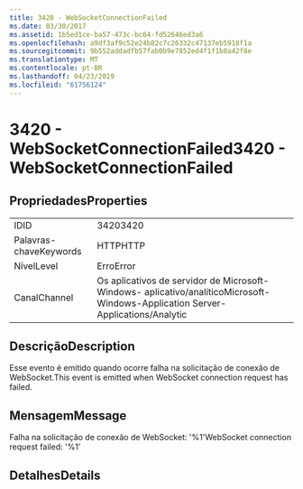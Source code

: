 ```yaml
---
title: 3420 - WebSocketConnectionFailed
ms.date: 03/30/2017
ms.assetid: 1b5ed1ce-ba57-473c-bc64-fd52646ed3a6
ms.openlocfilehash: a9df3af9c52e24b82c7c26332c47137eb5918f1a
ms.sourcegitcommit: 9b552addadfb57fab0b9e7852ed4f1f1b8a42f8e
ms.translationtype: MT
ms.contentlocale: pt-BR
ms.lasthandoff: 04/23/2019
ms.locfileid: "61756124"
---
```

# <a name="3420---websocketconnectionfailed"></a><span data-ttu-id="3d6dd-102">3420 - WebSocketConnectionFailed</span><span class="sxs-lookup"><span data-stu-id="3d6dd-102">3420 - WebSocketConnectionFailed</span></span>
## <a name="properties"></a><span data-ttu-id="3d6dd-103">Propriedades</span><span class="sxs-lookup"><span data-stu-id="3d6dd-103">Properties</span></span>  
  
|||  
|-|-|  
|<span data-ttu-id="3d6dd-104">ID</span><span class="sxs-lookup"><span data-stu-id="3d6dd-104">ID</span></span>|<span data-ttu-id="3d6dd-105">3420</span><span class="sxs-lookup"><span data-stu-id="3d6dd-105">3420</span></span>|  
|<span data-ttu-id="3d6dd-106">Palavras-chave</span><span class="sxs-lookup"><span data-stu-id="3d6dd-106">Keywords</span></span>|<span data-ttu-id="3d6dd-107">HTTP</span><span class="sxs-lookup"><span data-stu-id="3d6dd-107">HTTP</span></span>|  
|<span data-ttu-id="3d6dd-108">Nível</span><span class="sxs-lookup"><span data-stu-id="3d6dd-108">Level</span></span>|<span data-ttu-id="3d6dd-109">Erro</span><span class="sxs-lookup"><span data-stu-id="3d6dd-109">Error</span></span>|  
|<span data-ttu-id="3d6dd-110">Canal</span><span class="sxs-lookup"><span data-stu-id="3d6dd-110">Channel</span></span>|<span data-ttu-id="3d6dd-111">Os aplicativos de servidor de Microsoft-Windows- aplicativo/analítico</span><span class="sxs-lookup"><span data-stu-id="3d6dd-111">Microsoft-Windows-Application Server-Applications/Analytic</span></span>|  
  
## <a name="description"></a><span data-ttu-id="3d6dd-112">Descrição</span><span class="sxs-lookup"><span data-stu-id="3d6dd-112">Description</span></span>  
 <span data-ttu-id="3d6dd-113">Esse evento é emitido quando ocorre falha na solicitação de conexão de WebSocket.</span><span class="sxs-lookup"><span data-stu-id="3d6dd-113">This event is emitted when WebSocket connection request has failed.</span></span>  
  
## <a name="message"></a><span data-ttu-id="3d6dd-114">Mensagem</span><span class="sxs-lookup"><span data-stu-id="3d6dd-114">Message</span></span>  
 <span data-ttu-id="3d6dd-115">Falha na solicitação de conexão de WebSocket: '%1'</span><span class="sxs-lookup"><span data-stu-id="3d6dd-115">WebSocket connection request failed: '%1'</span></span>  
  
## <a name="details"></a><span data-ttu-id="3d6dd-116">Detalhes</span><span class="sxs-lookup"><span data-stu-id="3d6dd-116">Details</span></span>
